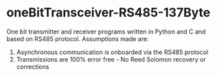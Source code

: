 # oneBitTransceiver-RS485-137Byte
One bit transmitter and receiver programs written in Python and C and based on RS485 protocol.
Assumptions made are:
<ol>
<li>Asynchronous communication is onboarded via the RS485 protocol</li>
<li>Transmissions are 100% error free - No Reed Solomon recovery or corrections</li>
</ol>

